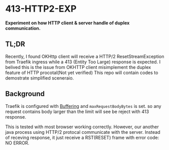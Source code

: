 # 413-HTTP2-EXP

**Experiment on how HTTP client &amp; server handle of duplex communication.**

## TL;DR
Recently, I found OKHttp client will receive a HTTP/2 ResetStreamException from Traefik ingress while a 413 (Entity Too Large) response 
is expected. I belived this is the issue from OKHTTP client misimplement the duplex feature of HTTP procotal(Not yet verified)
This repo will contain codes to demostrate simplified sceneraio.

## Background

Traefik is configured with [Buffering](https://doc.traefik.io/traefik/middlewares/http/buffering/) and `maxRequestBodyBytes` is set. so any request contains body larger than the limit will see be reject with 413 response.

This is tested with most browser working correctly. However, our another java process using HTTP/2 protocal communicate with the server. Instead of receving response, it just receive a RST(RESET) frame with error code: NO ERROR.
